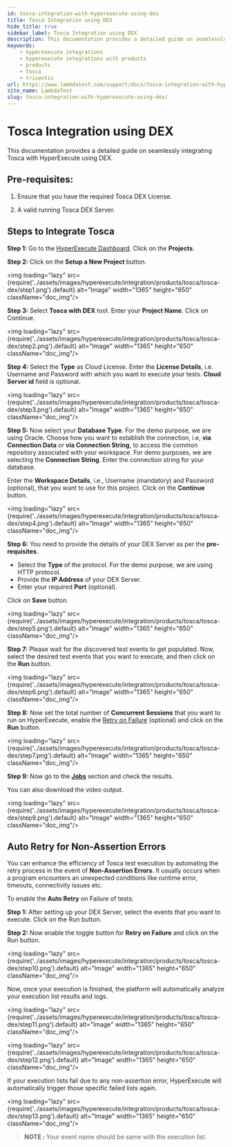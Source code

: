 ```yaml
---
id: tosca-integration-with-hyperexecute-using-dex
title: Tosca Integration using DEX
hide_title: true
sidebar_label: Tosca Integration using DEX
description: This documentation provides a detailed guide on seamlessly integrating Tosca with HyperExecute using DEX
keywords:
    - hyperexecute integrations
    - hyperexecute integrations with products
    - products
    - tosca
    - tricentis
url: https://www.lambdatest.com/support/docs/tosca-integration-with-hyperexecute-using-dex/
site_name: LambdaTest
slug: tosca-integration-with-hyperexecute-using-dex/
---
```


<script type="application/ld+json"
      dangerouslySetInnerHTML={{ __html: JSON.stringify({
       "@context": "https://schema.org",
        "@type": "BreadcrumbList",
        "itemListElement": [{
          "@type": "ListItem",
          "position": 1,
          "name": "Home",
          "item": "https://www.lambdatest.com"
        },{
          "@type": "ListItem",
          "position": 2,
          "name": "Support",
          "item": "https://www.lambdatest.com/support/docs/"
        },{
          "@type": "ListItem",
          "position": 3,
          "name": "Tosca Integration with HyperExecute using DEX",
          "item": "https://www.lambdatest.com/support/docs/tosca-integration-with-hyperexecute-using-dex/"
        }]
      })
    }}
></script>

# Tosca Integration using DEX

This documentation provides a detailed guide on seamlessly integrating Tosca with HyperExecute using DEX.

## Pre-requisites:

1. Ensure that you have the required Tosca DEX License.

2. A valid running Tosca DEX Server.

## Steps to Integrate Tosca

**Step 1:** Go to the [HyperExecute Dashboard](https://hyperexecute.lambdatest.com/). Click on the **Projects**.

**Step 2:** Click on the **Setup a New Project** button.

<img loading="lazy" src={require('../assets/images/hyperexecute/integration/products/tosca/tosca-dex/step1.png').default} alt="Image" width="1365" height="650" className="doc_img"/>

**Step 3:** Select **Tosca with DEX** tool. Enter your **Project Name**. Click on Continue.

<img loading="lazy" src={require('../assets/images/hyperexecute/integration/products/tosca/tosca-dex/step2.png').default} alt="Image" width="1365" height="650" className="doc_img"/>

**Step 4:** Select the **Type** as Cloud License. Enter the **License Details**, i.e. Username and Password with which you want to execute your tests. **Cloud Server id** field is optional.

<img loading="lazy" src={require('../assets/images/hyperexecute/integration/products/tosca/tosca-dex/step3.png').default} alt="Image" width="1365" height="650" className="doc_img"/>

**Step 5:** Now select your **Database Type**. For the demo purpose, we are using Oracle. Choose how you want to establish the connection, i.e, **via Connection Data** or **via Connection String**, to access the common repository associated with your workspace. For demo purposes, we are selecting the **Connection String**. Enter the connection string for your database.

Enter the **Workspace Details**, i.e., Username (mandatory) and Password (optional), that you want to use for this project. Click on the **Continue** button.

<img loading="lazy" src={require('../assets/images/hyperexecute/integration/products/tosca/tosca-dex/step4.png').default} alt="Image" width="1365" height="650" className="doc_img"/>

**Step 6:** You need to provide the details of your DEX Server as per the **pre-requisites**.

- Select the **Type** of the protocol. For the demo purpose, we are using HTTP protocol.
- Provide the **IP Address** of your DEX Server.
- Enter your required **Port** (optional).

Click on **Save** button.

<img loading="lazy" src={require('../assets/images/hyperexecute/integration/products/tosca/tosca-dex/step5.png').default} alt="Image" width="1365" height="650" className="doc_img"/>

**Step 7:** Please wait for the discovered test events to get populated. Now, select the desired test events that you want to execute, and then click on the **Run** button.

<img loading="lazy" src={require('../assets/images/hyperexecute/integration/products/tosca/tosca-dex/step6.png').default} alt="Image" width="1365" height="650" className="doc_img"/>

**Step 8:** Now set the total number of **Concurrent Sessions** that you want to run on HyperExecute, enable the [Retry on Failure](#auto-retry-for-non-assertion-errors) (optional) and click on the **Run** button.

<img loading="lazy" src={require('../assets/images/hyperexecute/integration/products/tosca/tosca-dex/step7.png').default} alt="Image" width="1365" height="650" className="doc_img"/>

**Step 9:** Now go to the [**Jobs**](https://hyperexecute.lambdatest.com/hyperexecute/jobs) section and check the results.

You can also download the video output.

<img loading="lazy" src={require('../assets/images/hyperexecute/integration/products/tosca/tosca-dex/step9.png').default} alt="Image" width="1365" height="650" className="doc_img"/>

## Auto Retry for Non-Assertion Errors

You can enhance the efficiency of Tosca test execution by automating the retry process in the event of **Non-Assertion Errors**. It usually occurs when a program encounters an unexpected conditions like runtime error, timeouts, connectivity issues etc.

To enable the **Auto Retry** on Failure of tests:

**Step 1:** After setting up your DEX Server, select the events that you want to execute. Click on the Run button.

**Step 2:** Now enable the toggle button for **Retry on Failure** and click on the Run button.

<img loading="lazy" src={require('../assets/images/hyperexecute/integration/products/tosca/tosca-dex/step10.png').default} alt="Image" width="1365" height="650" className="doc_img"/>

Now, once your execution is finished, the platform will automatically analyze your execution list results and logs.

<img loading="lazy" src={require('../assets/images/hyperexecute/integration/products/tosca/tosca-dex/step11.png').default} alt="Image" width="1365" height="650" className="doc_img"/>

<img loading="lazy" src={require('../assets/images/hyperexecute/integration/products/tosca/tosca-dex/step12.png').default} alt="Image" width="1365" height="650" className="doc_img"/>

If your execution lists fail due to any non-assertion error, HyperExecute will automatically trigger those specific failed lists again.

<img loading="lazy" src={require('../assets/images/hyperexecute/integration/products/tosca/tosca-dex/step13.png').default} alt="Image" width="1365" height="650" className="doc_img"/>

> **NOTE :** Your event name should be same with the execution list.